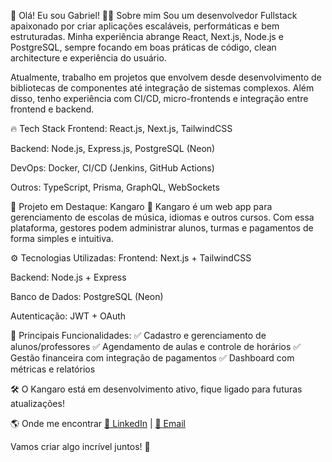 🚀 Olá! Eu sou Gabriel!
👨‍💻 Sobre mim
Sou um desenvolvedor Fullstack apaixonado por criar aplicações escaláveis, performáticas e bem estruturadas. Minha experiência abrange React, Next.js, Node.js e PostgreSQL, sempre focando em boas práticas de código, clean architecture e experiência do usuário.

Atualmente, trabalho em projetos que envolvem desde desenvolvimento de bibliotecas de componentes até integração de sistemas complexos. Além disso, tenho experiência com CI/CD, micro-frontends e integração entre frontend e backend.

🔥 Tech Stack
Frontend: React.js, Next.js, TailwindCSS

Backend: Node.js, Express.js, PostgreSQL (Neon)

DevOps: Docker, CI/CD (Jenkins, GitHub Actions)

Outros: TypeScript, Prisma, GraphQL, WebSockets

🚀 Projeto em Destaque: Kangaro
🔹 Kangaro é um web app para gerenciamento de escolas de música, idiomas e outros cursos. Com essa plataforma, gestores podem administrar alunos, turmas e pagamentos de forma simples e intuitiva.

⚙️ Tecnologias Utilizadas:
Frontend: Next.js + TailwindCSS

Backend: Node.js + Express

Banco de Dados: PostgreSQL (Neon)

Autenticação: JWT + OAuth

📌 Principais Funcionalidades:
✅ Cadastro e gerenciamento de alunos/professores
✅ Agendamento de aulas e controle de horários
✅ Gestão financeira com integração de pagamentos
✅ Dashboard com métricas e relatórios

🛠 O Kangaro está em desenvolvimento ativo, fique ligado para futuras atualizações!

🌎 Onde me encontrar
[🔗 LinkedIn](https://www.linkedin.com/in/gabriel-lavalle-favaro/) | [📧 Email](gabriel.lfavaro@gmail.com)

Vamos criar algo incrível juntos! 🚀
